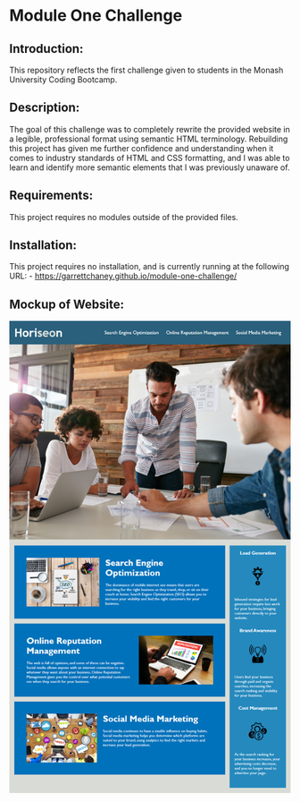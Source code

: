 # Module One Challenge

## Introduction:
This repository reflects the first challenge given to students in the Monash University Coding Bootcamp.

## Description:
The goal of this challenge was to completely rewrite the provided website in a legible, professional format using semantic HTML terminology. Rebuilding this project has given me further confidence and understanding when it comes to industry standards of HTML and CSS formatting, and I was able to learn and identify more semantic elements that I was previously unaware of.

## Requirements: 
This project requires no modules outside of the provided files.

## Installation:

This project requires no installation, and is currently running at the following URL:
    -  https://garrettchaney.github.io/module-one-challenge/
    
## Mockup of Website:

![Mockup website!](./images/mock-up.png)
